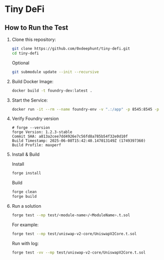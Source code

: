 # Tiny DeFi

## How to Run the Test

1.  Clone this repository:

    ```bash
    git clone https://github.com/0xdeephunt/tiny-defi.git
    cd tiny-defi
    ```

    Optional
    ```bash
    git submodule update --init --recursive
    ```

2. Build Docker Image:

    ```bash
    docker build -t foundry-dev:latest .
    ```

3. Start the Service:

    ```bash
    docker run -it --rm --name foundry-env -v ".:/app" -p 8545:8545 -p 3000:3000 foundry-dev:latest 
    ```

4. Verify Foundry version

    ```
    # forge --version
    forge Version: 1.2.3-stable
    Commit SHA: a813a2cee7dd4926e7c56fd8a785b54f32e0d10f
    Build Timestamp: 2025-06-08T15:42:40.147013149Z (1749397360)
    Build Profile: maxperf
    ```

5.  Install & Build

    Install
    ```bash
    forge install
    ```

    Build
    ```bash
    forge clean
    forge build
    ```

6.  Run a solution

    ```bash
    forge test --mp test/<module-name>/<ModuleName>.t.sol
    ```
    For example:
     ```bash
    forge test --mp test/uniswap-v2-core/UniswapV2Core.t.sol
    ```
    Run with log:
     ```bash
    forge test -vv --mp test/uniswap-v2-core/UniswapV2Core.t.sol
    ```